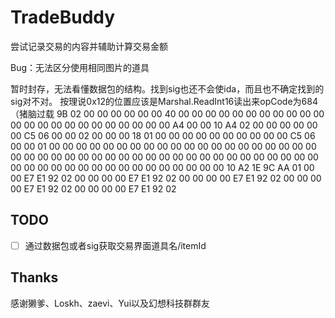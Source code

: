 # TradeBuddy

尝试记录交易的内容并辅助计算交易金额

Bug：无法区分使用相同图片的道具

暂时封存，无法看懂数据包的结构。找到sig也还不会使ida，而且也不确定找到的sig对不对。
按理说0x12的位置应该是Marshal.ReadInt16读出来opCode为684（猪脑过载
9B 02 00 00 00 00 00 00 40 00 00 00 00 00 00 00 00 00 00 00 00 00 00 00 00 00 00 00 00 00 00 00 A4 00 00 10 A4 02 00 00 00 00 00 00 C5 06 00 00 02 00 00 00 18 01 00 00 00 00 00 00 00 00 00 00 C5 06 00 00 01 00 00 00 00 00 00 00 00 00 00 00 00 00 00 00 00 00 00 00 00 00 00 00 00 00 00 00 00 00 00 00 00 00 00 00 00 00 00 00 00 00 00 00 00 00 00 00 00 00 00 00 00 00 00 00 00 00 00 00 10 A2 1E 9C AA 01 00 00 E7 E1 92 02 00 00 00 00 E7 E1 92 02 00 00 00 00 E7 E1 92 02 00 00 00 00 E7 E1 92 02 00 00 00 00 E7 E1 92 02

## TODO

- [ ] 通过数据包或者sig获取交易界面道具名/itemId

## Thanks

感谢獭爹、Loskh、zaevi、Yui以及幻想科技群群友
